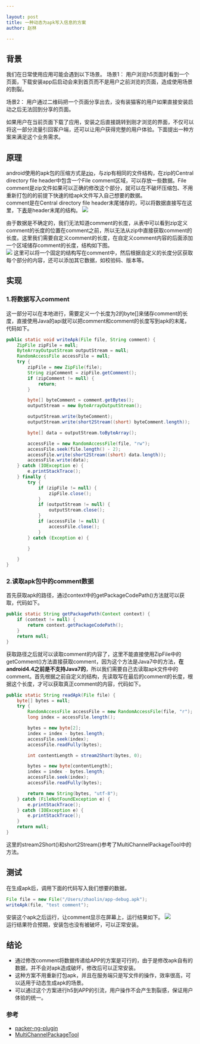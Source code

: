 ```yaml
---

layout: post
title: 一种动态为apk写入信息的方案
author: 赵林

--- 
```



## 背景
我们在日常使用应用可能会遇到以下场景。
场景1：
用户浏览h5页面时看到一个页面，下载安装app后启动会来到首页而不是用户之前浏览的页面，造成使用场景的割裂。

场景2：
用户通过二维码把一个页面分享出去，没有装猫客的用户如果直接安装启动之后无法回到分享的页面。

如果用户在当前页面下载了应用，安装之后直接跳转到刚才浏览的界面，不仅可以将这一部分流量引回客户端，还可以让用户获得完整的用户体验。下面提出一种方案来满足这个业务需求。  

## 原理

android使用的apk包的压缩方式是[zip](https://en.wikipedia.org/wiki/Zip_(file_format))，与zip有相同的文件结构，在zip的Central directory file header中包含一个File comment区域，可以存放一些数据。File comment是zip文件如果可以正确的修改这个部分，就可以在不破坏压缩包、不用重新打包的的前提下快速的给apk文件写入自己想要的数据。  
comment是在Central directory file header末尾储存的，可以将数据直接写在这里，下[表](https://en.wikipedia.org/wiki/Zip_(file_format)#File_headers)是header末尾的结构。
![](/images/2016/3/11/header.png)

由于数据是不确定的，我们无法知道comment的长度，从表中可以看到zip定义comment的长度的位置在comment之前，所以无法从zip中直接获取comment的长度。这里我们需要自定义comment的长度，在自定义comment内容的后面添加一个区域储存comment的长度，结构如下图。  
![](/images/2016/3/11/comment.png)
这里可以将一个固定的结构写在comment中，然后根据自定义的长度分区获取每个部分的内容，还可以添加其它数据，如校验码、版本等。

## 实现

### 1.将数据写入comment
这一部分可以在本地进行，需要定义一个长度为2的byte[]来储存comment的长度，直接使用Java的api就可以把comment和comment的长度写到apk的末尾，代码如下。

```java
public static void writeApk(File file, String comment) {
    ZipFile zipFile = null;
    ByteArrayOutputStream outputStream = null;
    RandomAccessFile accessFile = null;
    try {
        zipFile = new ZipFile(file);
        String zipComment = zipFile.getComment();
        if (zipComment != null) {
            return;
        }

        byte[] byteComment = comment.getBytes();
        outputStream = new ByteArrayOutputStream();

        outputStream.write(byteComment);
        outputStream.write(short2Stream((short) byteComment.length));

        byte[] data = outputStream.toByteArray();

        accessFile = new RandomAccessFile(file, "rw");
        accessFile.seek(file.length() - 2);
        accessFile.write(short2Stream((short) data.length));
        accessFile.write(data);
    } catch (IOException e) {
        e.printStackTrace();
    } finally {
        try {
            if (zipFile != null) {
                zipFile.close();
            }
            if (outputStream != null) {
                outputStream.close();
            }
            if (accessFile != null) {
                accessFile.close();
            }
        } catch (Exception e) {

        }

    }
}
```

### 2.读取apk包中的comment数据
首先获取apk的路径，通过context中的getPackageCodePath()方法就可以获取，代码如下。

```java
public static String getPackagePath(Context context) {
    if (context != null) {
        return context.getPackageCodePath();
    }
    return null;
}
```
获取路径之后就可以读取comment的内容了，这里不能直接使用ZipFile中的getComment()方法直接获取comment，因为这个方法是Java7中的方法，**在android4.4之前是不支持Java7的**，所以我们需要自己去读取apk文件中的comment。首先根据之前自定义的结构，先读取写在最后的comment的长度，根据这个长度，才可以获取真正comment的内容，代码如下。

```java
public static String readApk(File file) {
    byte[] bytes = null;
    try {
        RandomAccessFile accessFile = new RandomAccessFile(file, "r");
        long index = accessFile.length();

        bytes = new byte[2];
        index = index - bytes.length;
        accessFile.seek(index);
        accessFile.readFully(bytes);

        int contentLength = stream2Short(bytes, 0);

        bytes = new byte[contentLength];
        index = index - bytes.length;
        accessFile.seek(index);
        accessFile.readFully(bytes);

        return new String(bytes, "utf-8");
    } catch (FileNotFoundException e) {
        e.printStackTrace();
    } catch (IOException e) {
        e.printStackTrace();
    }
    return null;
}
```
这里的stream2Short()和short2Stream()参考了MultiChannelPackageTool中的方法。

## 测试
在生成apk后，调用下面的代码写入我们想要的数据，

```java
File file = new File("/Users/zhaolin/app-debug.apk");
writeApk(file, "test comment");
```

安装这个apk之后运行，让comment显示在屏幕上，运行结果如下。
![](/images/2016/3/11/screen.png)  
运行结果符合预期，安装包也没有被破坏，可以正常安装。

## 结论
+ 通过修改comment将数据传递给APP的方案是可行的，由于是修改apk自有的数据，并不会对apk造成破坏，修改后可以正常安装。
+ 这种方案不用重新打包apk，并且在服务端只是写文件的操作，效率很高，可以适用于动态生成apk的场景。
+ 可以通过这个方案进行h5到APP的引流，用户操作不会产生割裂感，保证用户体验的统一。

### 参考
+ [packer-ng-plugin](https://github.com/mcxiaoke/packer-ng-plugin)
+ [MultiChannelPackageTool](https://github.com/seven456/MultiChannelPackageTool)